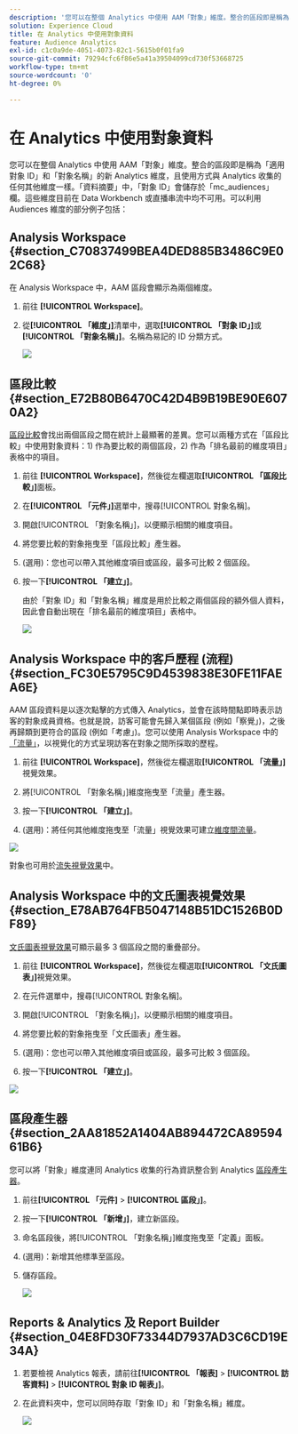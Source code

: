 ```yaml
---
description: '您可以在整個 Analytics 中使用 AAM「對象」維度。整合的區段即是稱為「適用對象 ID」和「對象名稱」的新 Analytics 維度，且使用方式與 Analytics 收集的任何其他維度一樣。「資料摘要」中，「對象 ID」會儲存於「mc_audiences」欄。這些維度目前在 Data Workbench 或直播串流中均不可用。可以利用 Audiences 維度的部分例子包括 '
solution: Experience Cloud
title: 在 Analytics 中使用對象資料
feature: Audience Analytics
exl-id: c1c0a9de-4051-4073-82c1-5615b0f01fa9
source-git-commit: 79294cfc6f86e5a41a39504099cd730f53668725
workflow-type: tm+mt
source-wordcount: '0'
ht-degree: 0%

---
```


# 在 Analytics 中使用對象資料

您可以在整個 Analytics 中使用 AAM「對象」維度。整合的區段即是稱為「適用對象 ID」和「對象名稱」的新 Analytics 維度，且使用方式與 Analytics 收集的任何其他維度一樣。「資料摘要」中，「對象 ID」會儲存於「mc_audiences」欄。這些維度目前在 Data Workbench 或直播串流中均不可用。可以利用 Audiences 維度的部分例子包括：

## Analysis Workspace {#section_C70837499BEA4DED885B3486C9E02C68}

在 Analysis Workspace 中，AAM 區段會顯示為兩個維度。

1. 前往 **[!UICONTROL Workspace]**。
1. 從&#x200B;**[!UICONTROL 「維度」]**&#x200B;清單中，選取&#x200B;**[!UICONTROL 「對象 ID」]**&#x200B;或&#x200B;**[!UICONTROL 「對象名稱」]**。名稱為易記的 ID 分類方式。

   ![](assets/aw-mcaudiences.png)

## 區段比較 {#section_E72B80B6470C42D4B9B19BE90E6070A2}

[區段比較](https://experienceleague.adobe.com/docs/analytics/analyze/analysis-workspace/panels/segment-comparison/segment-comparison.html?lang=zh-Hant)會找出兩個區段之間在統計上最顯著的差異。您可以兩種方式在「區段比較」中使用對象資料：1) 作為要比較的兩個區段，2) 作為「排名最前的維度項目」表格中的項目。

1. 前往 **[!UICONTROL Workspace]**，然後從左欄選取&#x200B;**[!UICONTROL 「區段比較」]**&#x200B;面板。

1. 在&#x200B;**[!UICONTROL 「元件」]**&#x200B;選單中，搜尋[!UICONTROL 對象名稱]。

1. 開啟[!UICONTROL 「對象名稱」]，以便顯示相關的維度項目。
1. 將您要比較的對象拖曳至「區段比較」產生器。
1. (選用)：您也可以帶入其他維度項目或區段，最多可比較 2 個區段。
1. 按一下&#x200B;**[!UICONTROL 「建立」]**。

   由於「對象 ID」和「對象名稱」維度是用於比較之兩個區段的額外個人資料，因此會自動出現在「排名最前的維度項目」表格中。

   ![](assets/aud-segcompare.png)

## Analysis Workspace 中的客戶歷程 (流程) {#section_FC30E5795C9D4539838E30FE11FAEA6E}

AAM 區段資料是以逐次點擊的方式傳入 Analytics，並會在該時間點即時表示訪客的對象成員資格。也就是說，訪客可能會先歸入某個區段 (例如「察覺」)，之後再歸類到更符合的區段 (例如「考慮」)。您可以使用 Analysis Workspace 中的[「流量」](https://experienceleague.adobe.com/docs/analytics/analyze/analysis-workspace/visualizations/fallout/fallout-flow.html?lang=zh-Hant)，以視覺化的方式呈現訪客在對象之間所採取的歷程。

1. 前往 **[!UICONTROL Workspace]**，然後從左欄選取&#x200B;**[!UICONTROL 「流量」]**&#x200B;視覺效果。

1. 將[!UICONTROL 「對象名稱」]維度拖曳至「流量」產生器。
1. 按一下&#x200B;**[!UICONTROL 「建立」]**。
1. (選用)：將任何其他維度拖曳至「流量」視覺效果可建立[維度間流量](https://experienceleague.adobe.com/docs/analytics/analyze/analysis-workspace/visualizations/flow/multi-dimensional-flow.html?lang=zh-Hant)。

![](assets/flow-aamaudiences.png)

對象也可用於[流失視覺效果](https://experienceleague.adobe.com/docs/analytics/analyze/analysis-workspace/visualizations/fallout/fallout-flow.html)中。

## Analysis Workspace 中的文氏圖表視覺效果 {#section_E78AB764FB5047148B51DC1526B0DF89}

[文氏圖表視覺效果](https://experienceleague.adobe.com/docs/analytics/analyze/analysis-workspace/visualizations/venn.html?lang=zh-Hant)可顯示最多 3 個區段之間的重疊部分。

1. 前往 **[!UICONTROL Workspace]**，然後從左欄選取&#x200B;**[!UICONTROL 「文氏圖表」]**&#x200B;視覺效果。

1. 在元件選單中，搜尋[!UICONTROL 對象名稱]。
1. 開啟[!UICONTROL 「對象名稱」]，以便顯示相關的維度項目。
1. 將您要比較的對象拖曳至「文氏圖表」產生器。
1. (選用)：您也可以帶入其他維度項目或區段，最多可比較 3 個區段。
1. 按一下&#x200B;**[!UICONTROL 「建立」]**。

![](assets/venn-viz.png)

## 區段產生器 {#section_2AA81852A1404AB894472CA8959461B6}

您可以將「對象」維度連同 Analytics 收集的行為資訊整合到 Analytics [區段產生器](/help/components/segmentation/segmentation-workflow/seg-build.md)。

1. 前往&#x200B;**[!UICONTROL 「元件]** > **[!UICONTROL 區段」]**。
1. 按一下&#x200B;**[!UICONTROL 「新增」]**，建立新區段。
1. 命名區段後，將[!UICONTROL 「對象名稱」]維度拖曳至「定義」面板。
1. (選用)：新增其他標準至區段。
1. 儲存區段。

   ![](assets/aud-segbuilder.png)

## Reports &amp; Analytics 及 Report Builder {#section_04E8FD30F73344D7937AD3C6CD19E34A}

1. 若要檢視 Analytics 報表，請前往&#x200B;**[!UICONTROL 「報表]** > **[!UICONTROL 訪客資料]** > **[!UICONTROL 對象 ID 報表」]**。
1. 在此資料夾中，您可以同時存取「對象 ID」和「對象名稱」維度。

   ![](assets/mc-audiences.png)
